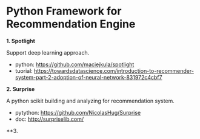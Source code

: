 # Python Framework for Recommendation Engine

**1. Spotlight**

Support deep learning approach.
- python: https://github.com/maciejkula/spotlight
- tuorial: https://towardsdatascience.com/introduction-to-recommender-system-part-2-adoption-of-neural-network-831972c4cbf7

**2. Surprise**

A python scikit building and analyzing for recommendation system.
- pytython: https://github.com/NicolasHug/Surprise
- doc: http://surpriselib.com/

**3. 
